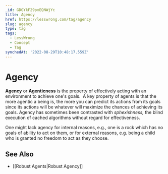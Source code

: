 ```yaml
---
_id: GDGYkF29pxEQNWjYc
title: Agency
href: https://lesswrong.com/tag/agency
slug: agency
type: tag
tags:
  - LessWrong
  - Concept
  - Tag
synchedAt: '2022-08-29T10:48:17.559Z'
---
```


# Agency

**Agency** or **Agenticness** is the property of effectively acting with an environment to achieve one's goals.  A key property of agents is that the more agentic a being is, the more you can predict its actions from its goals since its actions will be whatever will maximize the chances of achieving its goals. Agency has sometimes been contrasted with *sphexishness,* the blind execution of cached algorithms without regard for effectiveness. 



One might lack agency for internal reasons, e.g., one is a rock which has no goals of ability to act on them, or for external reasons, e.g. being a child who is granted no freedom to act as they choose.  

## See Also

- [[Robust Agents|Robust Agency]]
